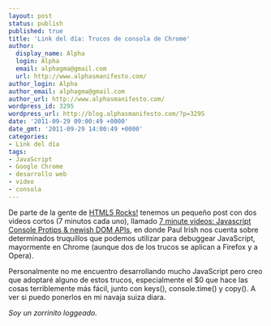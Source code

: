 ```yaml
---
layout: post
status: publish
published: true
title: 'Link del día: Trucos de consola de Chrome'
author:
  display_name: Alpha
  login: Alpha
  email: alphagma@gmail.com
  url: http://www.alphasmanifesto.com/
author_login: Alpha
author_email: alphagma@gmail.com
author_url: http://www.alphasmanifesto.com/
wordpress_id: 3295
wordpress_url: http://blog.alphasmanifesto.com/?p=3295
date: '2011-09-29 09:00:49 +0000'
date_gmt: '2011-09-29 14:00:49 +0000'
categories:
- Link del día
tags:
- JavaScript
- Google Chrome
- desarrollo web
- video
- consola
---
```


De parte de la gente de [HTML5 Rocks!](http://updates.html5rocks.com) tenemos un pequeño post con dos videos cortos (7 minutos cada uno), llamado [7 minute videos: Javascript Console Protips &amp; newish DOM APIs](http://updates.html5rocks.com/2011/09/7-minute-videos-Javascript-Console-Protips-newish-DOM-APIs), en donde Paul Irish nos cuenta sobre determinados truquillos que podemos utilizar para debuggear JavaScript, mayormente en Chrome (aunque dos de los trucos se aplican a Firefox y a Opera).

Personalmente no me encuentro desarrollando mucho JavaScript pero creo que adoptaré alguno de estos trucos, especialmente el $0 que hace las cosas terriblemente más fácil, junto con keys(), console.time() y copy(). A ver si puedo ponerlos en mi navaja suiza diara.

_Soy un zorrinito loggeado._
